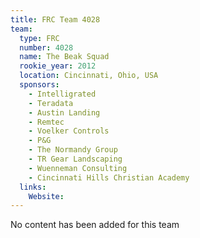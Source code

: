 ```yaml
---
title: FRC Team 4028
team:
  type: FRC
  number: 4028
  name: The Beak Squad
  rookie_year: 2012
  location: Cincinnati, Ohio, USA
  sponsors:
    - Intelligrated
    - Teradata
    - Austin Landing
    - Remtec
    - Voelker Controls
    - P&G
    - The Normandy Group
    - TR Gear Landscaping
    - Wuenneman Consulting
    - Cincinnati Hills Christian Academy
  links:
    Website: 
---
```

No content has been added for this team